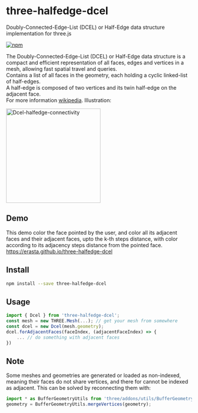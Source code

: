 # three-halfedge-dcel
Doubly-Connected-Edge-List (DCEL) or Half-Edge data structure implementation for three.js

[![npm](https://img.shields.io/npm/v/three-halfedge-dcel?style=plastic)](https://www.npmjs.com/package/three-halfedge-dcel)

The Doubly-Connected-Edge-List (DCEL) or Half-Edge data structure is a compact and efficient representation of all faces, edges and vertices in a mesh, allowing fast spatial travel and queries.  
Contains a list of all faces in the geometry, each holding a cyclic linked-list of half-edges.  
A half-edge is composed of two vertices and its twin half-edge on the adjacent face.  
For more information [wikipedia](https://en.wikipedia.org/wiki/Doubly_connected_edge_list). Illustration:

<a title="Accountalive, CC BY-SA 3.0 &lt;https://creativecommons.org/licenses/by-sa/3.0&gt;, via Wikimedia Commons" href="https://commons.wikimedia.org/wiki/File:Dcel-halfedge-connectivity.svg"><img width="256" alt="Dcel-halfedge-connectivity" src="https://upload.wikimedia.org/wikipedia/commons/thumb/0/07/Dcel-halfedge-connectivity.svg/256px-Dcel-halfedge-connectivity.svg.png"></a>

## Demo
This demo color the face pointed by the user, and color all its adjacent faces and their adjacent faces, upto the k-th steps distance, with color according to its adjacency steps distance from the pointed face.  
https://erasta.github.io/three-halfedge-dcel

## Install
```sh
npm install --save three-halfedge-dcel
```

## Usage
```js
import { Dcel } from 'three-halfedge-dcel';
const mesh = new THREE.Mesh(...); // get your mesh from somewhere
const dcel = new Dcel(mesh.geometry);
dcel.forAdjacentFaces(faceIndex, (adjacentFaceIndex) => {
    ... // do something with adjacent faces
})
```

## Note
Some meshes and geometries are generated or loaded as non-indexed, meaning their faces do not share vertices, and there for cannot be indexed as adjacent. This can be solved by reconnecting them with:
```js
import * as BufferGeometryUtils from 'three/addons/utils/BufferGeometryUtils.js';
geometry = BufferGeometryUtils.mergeVertices(geometry);
```